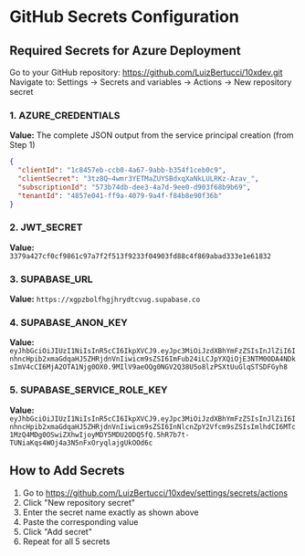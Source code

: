 # GitHub Secrets Configuration

## Required Secrets for Azure Deployment

Go to your GitHub repository: https://github.com/LuizBertucci/10xdev.git
Navigate to: Settings → Secrets and variables → Actions → New repository secret

### 1. AZURE_CREDENTIALS
**Value:** The complete JSON output from the service principal creation (from Step 1)
```json
{
  "clientId": "1c8457eb-ccb0-4a67-9abb-b354f1ceb0c9",
  "clientSecret": "3tz8Q~4wmr3YETMaZUYSBdxqXaNkLULRKz-Azav_",
  "subscriptionId": "573b74db-dee3-4a7d-9ee0-d903f68b9b69",
  "tenantId": "4857e041-ff9a-4079-9a4f-f84b8e90f36b"
}
```

### 2. JWT_SECRET
**Value:** `3379a427cf0cf9861c97a7f2f513f9233f04903fd88c4f869abad333e1e61832`

### 3. SUPABASE_URL
**Value:** `https://xgpzbolfhgjhrydtcvug.supabase.co`

### 4. SUPABASE_ANON_KEY  
**Value:** `eyJhbGciOiJIUzI1NiIsInR5cCI6IkpXVCJ9.eyJpc3MiOiJzdXBhYmFzZSIsInJlZiI6InhncHpib2xmaGdqaHJ5ZHRjdnVnIiwicm9sZSI6ImFub24iLCJpYXQiOjE3NTM0ODA4NDksImV4cCI6MjA2OTA1Njg0OX0.9MIlV9aeOQg0NGV2Q38U5o8lzPSXtUuGlqSTSDFGyh8`

### 5. SUPABASE_SERVICE_ROLE_KEY
**Value:** `eyJhbGciOiJIUzI1NiIsInR5cCI6IkpXVCJ9.eyJpc3MiOiJzdXBhYmFzZSIsInJlZiI6InhncHpib2xmaGdqaHJ5ZHRjdnVnIiwicm9sZSI6InNlcnZpY2Vfcm9sZSIsImlhdCI6MTc1MzQ4MDg0OSwiZXhwIjoyMDY5MDU2ODQ5fQ.5hR7b7t-TUNiaKqs4WOj4a3N5nFxOryqlajgUkOOd6c`

## How to Add Secrets

1. Go to https://github.com/LuizBertucci/10xdev/settings/secrets/actions
2. Click "New repository secret"
3. Enter the secret name exactly as shown above
4. Paste the corresponding value
5. Click "Add secret"
6. Repeat for all 5 secrets